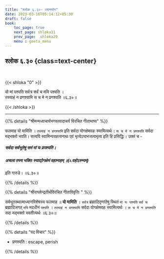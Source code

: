 ```yaml
---
title: "श्लोक ६.३०- ध्यानयोग"
date: 2023-03-16T05:14:12+05:30
draft: false
book:
    toc_page: true
    next_page: shloka31
    prev_page:  shloka29
    menu : geeta_menu
---
```




## श्लोक ६.३० {class=text-center}

<br/>

{{< shloka  "0"  >}}

यो मां पश्यति सर्वत्र सर्वं च मयि पश्यति ।  
तस्याहं न प्रणश्यामि स च मे न प्रणश्यति ॥६.३०॥

{{< /shloka >}}

---

{{% details "श्रीमन्मध्वाचार्यभगवत्पादाचर्य विरचित  गीताभाष्य" %}}

फलमाह यो मामिति । `तस्याहं न प्रणश्यामि` इति सर्वदा योगक्षेमवहः स्यामित्यर्थः। 
`स च मे न प्रणश्यति` सर्वदा मद्भक्तो भवति। 
सत्यपि स्वामिन्यरक्षत्यनाथः एवं भृत्येऽप्यभजत्यभृत्य इति हि प्रसिद्धिः। 
उक्तं च - 
##### सर्वदा सर्वभूतेषु समं मां यः प्रपश्यति। 
##### अचला तस्य भक्तिः स्याद्योगक्षेमं वहाम्यहम् ॥(৷৷.वहोऽस्म्यम्) 
इति गारुडे। ॥६.३०॥

{{% /details %}}


{{% details "श्रीराघवेन्द्रतीर्थविरचित गीताविवृत्तिः " %}}

सर्वभूतस्थात्माध्यानविशेषस्य फलमाह ॥ **यो मामिति** । 
`सर्वत्र` ब्रह्मादितृणांतेषु स्थितं `मां यः पश्यति` `सर्वं च` ब्रह्मादिजगत्‌ 
`मयि` मदधीनं `पश्यति` । `तस्याहं न प्रणश्यामि` सर्वदा योगक्षेमवहः स्यामित्यर्थः ।
`स च मे न प्रणश्यति` सदा मद्भक्तो भवतीत्यर्थः ॥६.३०॥

{{% /details %}}


{{% details "पद विचार" %}}

- प्रणश्यति : escape, perish

{{% /details %}}
